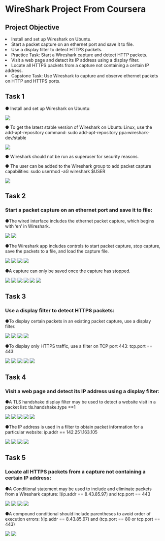 # WireShark Project From Coursera
## Project Objective

<li>Install and set up Wireshark on Ubuntu.</li>

<li>Start a packet capture on an ethernet port and save it to file.</li>

<li>Use a display filter to detect HTTPS packets.</li>

<li>Practice Task: Start a Wireshark capture and detect HTTP packets.</li>

<li>Visit a web page and detect its IP address using a display filter.</li>

<li>Locate all HTTPS packets from a capture not containing a certain IP address.</li>

<li>Capstone Task: Use Wireshark to capture and observe ethernet packets on HTTP and HTTPS ports.</li>


## Task 1
● Install and set up Wireshark on Ubuntu:

<img src="1.png">

● To get the latest stable version of Wireshark on Ubuntu Linux, use the add-apt-repository command: sudo add-apt-repository ppa:wireshark-dev/stable

<img src="2.png">

● Wireshark should not be run as superuser for security reasons.

● The user can be added to the Wireshark group to add packet capture capabilities: sudo usermod -aG wireshark $USER

<img src="3.png">

## Task 2

### Start a packet capture on an ethernet port and save it to file:

●The wired interface includes the ethernet packet capture, which begins with ‘en’ in Wireshark.

<img src="5.png">

<img src="6.png">

●The Wireshark app includes controls to start packet capture, stop capture, save the packets to a file, and load the capture file.

<img src="7.png">

<img src="8.png">

<img src="9.png">

<img src="10.png">

●A capture can only be saved once the capture has stopped.

<img src="11.png">

<img src="12.png">

<img src="13.png">

<img src="14.png">

<img src="15.png">

<img src="16.png">




## Task 3

### Use a display filter to detect HTTPS packets:

●To display certain packets in an existing packet capture, use a display filter.

<img src="19.png">

<img src="21.png">

<img src="22.png">

<img src="23.png">

●To display only HTTPS traffic, use a filter on TCP port 443: tcp.port == 443

<img src="25.png">

<img src="28.png">

<img src="29.png">

<img src="30.png">

<img src="32.png">


## Task 4
### Visit a web page and detect its IP address using a display filter:

●A TLS handshake display filter may be used to detect a website visit in a packet list: tls.handshake.type ==1

<img src="45.png">

<img src="46.png">

<img src="47.png">

<img src="49.png">

<img src="50.png">

●The IP address is used in a filter to obtain packet information for a particular website: ip.addr == 142.251.163.105

<img src="51.png">

<img src="52.png">

<img src="53.png">

<img src="53.png">

## Task 5

### Locate all HTTPS packets from a capture not containing a certain IP address:

●A Conditional statement may be used to include and eliminate packets from a Wireshark capture: !(ip.addr == 8.43.85.97) and tcp.port == 443

<img src="59.png">

<img src="60.png">

<img src="61.png">

<img src="62.png">



●A compound conditional should include parentheses to avoid order of execution errors: !(ip.addr == 8.43.85.97) and (tcp.port == 80 or tcp.port == 443)

<img src="64.png">

<img src="71.png">




